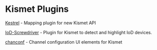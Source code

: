 # Kismet Plugins

[Kestrel](https://github.com/SoliForte/Kestrel) - Mapping plugin for new Kismet API

[IoD-Screwdriver](https://github.com/internetofdongs/IoD-Screwdriver) - Plugin for Kismet to detect and highlight IoD devices.

[chanconf](https://github.com/SoliForte/chanconf) - Channel configuration UI elements for Kismet
